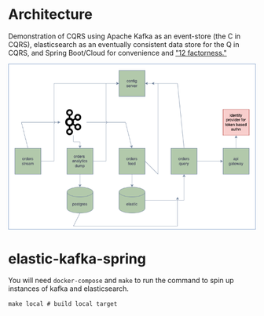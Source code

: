 # Architecture
Demonstration of CQRS using Apache Kafka as an event-store (the C in CQRS), elasticsearch as an eventually consistent data store for the Q in CQRS, and Spring Boot/Cloud for convenience and ["12 factorness."](https://12factor.net/)

![High Level Architecture](./elastic-kafka-spring.drawio.png "architecture")

# elastic-kafka-spring
You will need `docker-compose` and `make` to run the command to spin up instances of kafka and elasticsearch. 
```
make local # build local target
```
